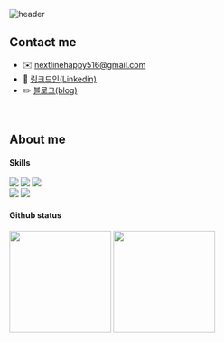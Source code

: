 ![header](https://capsule-render.vercel.app/api?type=waving&color=gradient&height=200&section=header&text=Welcome!💻&fontSize=40&fontAlign=80&fontAlignY=40)

## Contact me
- ✉️ nextlinehappy516@gmail.com
- 🔗 [링크드인(Linkedin)](https://www.linkedin.com/in/%EC%A7%80%ED%98%84-%EC%9D%B4-9a124424a/)
- ✏️ [블로그(blog)](https://louis-devlog.tistory.com/)

<br>

## About me
#### Skills
<img src="https://img.shields.io/badge/Node.js-339933?style=for-the-badge&logo=node.js&logoColor=white"/> <img src="https://img.shields.io/badge/JAVA-007396?style=for-the-badge&logo=Java&logoColor=white"/> <img src="https://img.shields.io/badge/MySQL-4479A1?style=for-the-badge&logo=MySQL&logoColor=white"/>  
<img src="https://img.shields.io/badge/Slack-4A154B?style=for-the-badge&logo=Slack&logoColor=white"/> <img src="https://img.shields.io/badge/Trello-0052CC?style=for-the-badge&logo=Trello&logoColor=white"/> 

#### Github status
<p>
  <img height="180em" src="https://github-readme-stats.vercel.app/api?username=LeeJ1Hyun&show_icons=true&include_all_commits=true&bg_color=30,e96443,904e95&title_color=fff&text_color=fff">
  <img height="180em" src="https://github-readme-stats.vercel.app/api/top-langs/?username=LeeJ1Hyun&layout=compact&bg_color=30,e96443,904e95&title_color=fff&text_color=fff">
</p>

<!--START_SECTION:waka-->
<!--END_SECTION:waka-->
